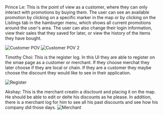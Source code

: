 Prince Le: This is the point of view as a customer, where they can only interact with promotions by buying them.  The user can see an available promotion by clicking on a specific marker in the map or by clicking on the Listings tab in the hamburger menu, which shows all current promotions around the user's area.  The user can also change their login information, view their sales that they saved for later, or view the history of the items they have bought.

![Customer POV](https://github.com/princevietle/COGS121/blob/master/screenshots/IMG_20170508_143751.jpg)
![Customer POV 2](https://github.com/princevietle/COGS121/blob/master/screenshots/IMG_20170508_143801.jpg)


Timothy Choi: This is the register log. In this UI they are able to register on the smae page as a customer or merchant. If they choose merchat they later choose if they are local or chain. If they are a customer they maybe choose the discount they would like to see in their application.

![Register](https://github.com/princevietle/COGS121/blob/master/screenshots/18379420_10211389644910257_1599153141_o.jpg)







Akshay: This is the merchant creatin a disctount and placing it on the map. He should be able to edit or delte his discounts as he please. In addition, there is a merchant log for him to see all his past discounts and see how his company did those days.
![Merchant](https://github.com/princevietle/COGS121/blob/master/screenshots/18379434_10211389695591524_420130675_o.jpg)
